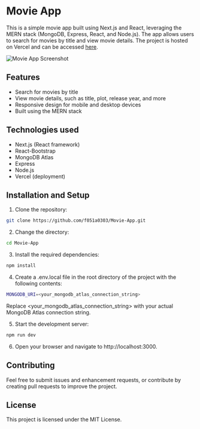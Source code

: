 # Movie App

This is a simple movie app built using Next.js and React, leveraging the MERN stack (MongoDB, Express, React, and Node.js). The app allows users to search for movies by title and view movie details. The project is hosted on Vercel and can be accessed [here](https://movie-app-rho-ruddy.vercel.app/about).

![Movie App Screenshot](https://user-images.githubusercontent.com/103226707/225203178-d83878c5-9059-420b-970f-2e1435d93fed.jpg)

## Features

- Search for movies by title
- View movie details, such as title, plot, release year, and more
- Responsive design for mobile and desktop devices
- Built using the MERN stack

## Technologies used

- Next.js (React framework)
- React-Bootstrap
- MongoDB Atlas
- Express
- Node.js
- Vercel (deployment)

## Installation and Setup

1. Clone the repository:

```bash
git clone https://github.com/f051a0303/Movie-App.git
```
2. Change the directory:
```bash
cd Movie-App
```
3. Install the required dependencies:
```bash
npm install
```
4. Create a .env.local file in the root directory of the project with the following contents:
```bash
MONGODB_URI=<your_mongodb_atlas_connection_string>
```
Replace <your_mongodb_atlas_connection_string> with your actual MongoDB Atlas connection string.

5. Start the development server:
```bash
npm run dev
```
6. Open your browser and navigate to http://localhost:3000.

## Contributing
Feel free to submit issues and enhancement requests, or contribute by creating pull requests to improve the project.

## License
This project is licensed under the MIT License.















